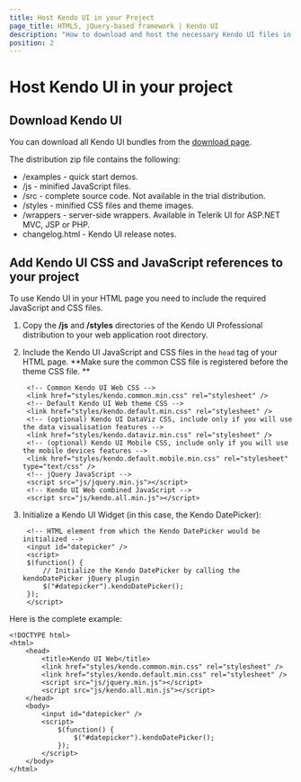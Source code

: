 ```yaml
---
title: Host Kendo UI in your Project
page_title: HTML5, jQuery-based framework | Kendo UI
description: "How to download and host the necessary Kendo UI files in your project file structure"
position: 2
---
```


# Host Kendo UI in your project

## Download Kendo UI
You can download all Kendo UI bundles from the [download page](http://www.telerik.com/download/kendo-ui).

The distribution zip file contains the following:

* /examples - quick start demos.
* /js - minified JavaScript files.
* /src - complete source code. Not available in the trial distribution.
* /styles - minified CSS files and theme images.
* /wrappers - server-side wrappers. Available in Telerik UI for ASP.NET MVC, JSP or PHP.
* changelog.html - Kendo UI release notes.

## Add Kendo UI CSS and JavaScript references to your project

To use Kendo UI in your HTML page you need to include the required JavaScript and CSS files.

1. Copy the **/js** and **/styles** directories of the Kendo UI Professional distribution to your web application root directory.
1. Include the Kendo UI JavaScript and CSS files in the `head` tag of your HTML page. **Make sure the common CSS file is registered before the theme CSS file. **

        <!-- Common Kendo UI Web CSS -->
        <link href="styles/kendo.common.min.css" rel="stylesheet" />
        <!-- Default Kendo UI Web theme CSS -->
        <link href="styles/kendo.default.min.css" rel="stylesheet" />
        <!-- (optional) Kendo UI DataViz CSS, include only if you will use the data visualisation features -->
        <link href="styles/kendo.dataviz.min.css" rel="stylesheet" />
        <!-- (optional) Kendo UI Mobile CSS, include only if you will use the mobile devices features -->
        <link href="styles/kendo.default.mobile.min.css" rel="stylesheet" type="text/css" />
        <!-- jQuery JavaScript -->
        <script src="js/jquery.min.js"></script>
        <!-- Kendo UI Web combined JavaScript -->
        <script src="js/kendo.all.min.js"></script>

1. Initialize a Kendo UI Widget (in this case, the Kendo DatePicker):

        <!-- HTML element from which the Kendo DatePicker would be initialized -->
        <input id="datepicker" />
        <script>
        $(function() {
            // Initialize the Kendo DatePicker by calling the kendoDatePicker jQuery plugin
            $("#datepicker").kendoDatePicker();
        });
        </script>

Here is the complete example:

    <!DOCTYPE html>
    <html>
        <head>
            <title>Kendo UI Web</title>
            <link href="styles/kendo.common.min.css" rel="stylesheet" />
            <link href="styles/kendo.default.min.css" rel="stylesheet" />
            <script src="js/jquery.min.js"></script>
            <script src="js/kendo.all.min.js"></script>
        </head>
        <body>
            <input id="datepicker" />
            <script>
                $(function() {
                    $("#datepicker").kendoDatePicker();
                });
            </script>
        </body>
    </html>
